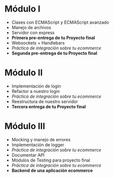 # Módulo I

- Clases con ECMAScript y ECMAScript avanzado
- Manejo de archivos
- Servidor con express
- **Primera pre-entrega de tu Proyecto final**
- Websockets + Handlebars
- _Práctica de integración sobre tu ecommerce_
- **Segunda pre-entrega de tu Proyecto final**

# Módulo II

- Implementación de login
- Refactor a nuestro login
- _Práctica de integración sobre tu ecommerce_
- Reestructura de nuestro servidor
- **Tercera entrega de tu Proyecto final**

# Módulo III

- Mocking y manejo de errores
- Implementación de logger
- _Práctica de integración sobre tu ecommerce_
- Documentar API
- Módulos de Testing para proyecto final
- _Práctica de integración sobre tu ecommerce_
- **Backend de una aplicación ecommerce**

